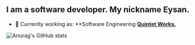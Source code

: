 ## I am a software developer. My nickname Eysan.


* 💼 Currently working as: **Software Engineering <a href="https://www.quintetworks.com/" target="_blank"><b> Quintet Works.</b></a>


![Anurag's GitHub stats](https://github-readme-stats.vercel.app/api?username=ihsan-guc&show_icons=true&theme=radical)
